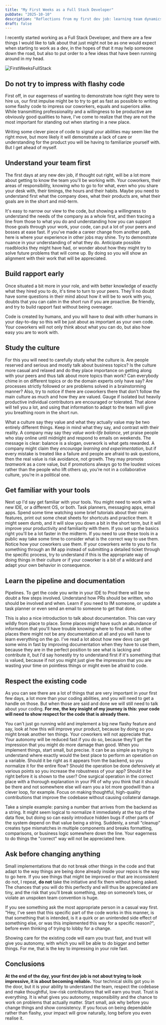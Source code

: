 ```yaml
---
title: "My First Weeks as a Full Stack Developer"
pubDate: "2025-10-10"
description: "Reflections from my first dev job: learning team dynamics, tools, pipelines, and why trust matters more than flashy code."
draft: false
---
```


I recently started working as a Full Stack Developer, and there are a few things I would like to talk about that just might not be as one would expect when starting to work as a dev, in the hopes of that it may help someone down the road, but also to put order to a few ideas that have been running around in my head.

![FirstWeeksFullStack](/blog-images/FirstWeeksFullStack.jpg)

## Do not try to impress with flashy code

First off, in our eagerness of wanting to demonstrate how right they were to hire us, our first impulse might be to try to get as fast as possible to writing some flashy code to impress our coworkers, equals and superiors alike. While transmitting professionality and a willingness to be productive are obviously good qualities to have, I've come to realize that they are not the most important for standing out when starting in a new place.

Writing some clever piece of code to signal your abilities may seem like the right move, but more likely it will demonstrate a lack of care or understanding for the product you will be having to familiarize yourself with. But I get ahead of myself.

## Understand your team first

The first days at any new dev job, if thought out right, will be a lot more about getting to know the team you'll be working with. Your coworkers, their areas of responsibility, knowing who to go to for what, even who you share your desk with, their timings, the hours and their habits. Maybe you need to understand first what the company does, what their products are, what their goals are in the short and mid-term.

It's easy to narrow our view to the code, but showing a willingness to understand the needs of the company as a whole first, and then tracing a line from those to what you do and understanding how you can support those goals through your work, your code, can put a lot of your peers and bosses at ease fast. If you've made a career change from another path, here is where your experience in other jobs may shine. Try to demonstrate nuance in your understanding of what they do. Anticipate possible roadblocks they might have had, or wonder about how they might try to solve future problems that will come up. By doing so you will show an alignment with their work that will be appreciated.

## Build rapport early

Once situated a bit more in your role, and with better knowledge of exactly what they hired you to do, it's time to turn to your peers. They'll no doubt have some questions in their mind about how it will be to work with you, doubts that you can calm in the short run if you are proactive. Be friendly, and try to build rapport fast without being overeager.

Code is created by humans, and you will have to deal with other humans in your day-to-day so this will be just about as important as your own code. Your coworkers will not only think about what you can do, but also how easy you are to work with.

## Study the culture

For this you will need to carefully study what the culture is. Are people reserved and serious and mostly talk about business topics? Is the culture more casual and relaxed and do they place importance on getting along with your peers and thus talk about more topics than work? Can everybody chime in on different topics or do the domain experts only have say? Are processes strictly followed or are problems solved in a brainstorming manner? Also, try to notice if there are coworkers there that don't follow the main culture as much and how they are valued. Gauge if isolated but heavily productive individual contributors are encouraged or tolerated. That alone will tell you a lot, and using that information to adapt to the team will give you breathing room in the short run.

What a culture say they value and what they actually value may be two entirely different things. Keep in mind what they say, and contrast with their reality. A company may say they *value work-life balance*, yet praise people who stay online until midnight and respond to emails on weekends. The message is clear: balance is a slogan, overwork is what gets rewarded. A company might claim they *encourage learning and experimentation*, but if every mistake is treated like a failure and people are afraid to ask questions, then the real value is risk avoidance, not growth. They may promote *teamwork* as a core value, but if promotions always go to the loudest voices rather than the people who lift others up, you’re not in a collaborative culture, you’re in a political one.

## Get familiar with your tools

Next up I'd say get familiar with your tools. You might need to work with a new IDE, or a different OS, or both. Task planners, messaging apps, email apps. Spend some time watching some brief tutorials about their main features, print out some cheat sheets for shortcuts and practice them. It might seem dumb, and it will slow you down a bit in the short term, but it will improve your productivity and familiarity with them. If you set up the basics right you'll be a lot faster in the midterm. If you need to use these tools in a public way take some time to consider what is the correct way to use them. Notice how your coworkers use them. If your coworkers write to you to fix something through an IM app instead of submitting a detailed ticket through the specific process, try to understand if this is the appropriate way of doing things in their culture or if your coworker is a bit of a wildcard and adapt your own behavior in consequence.

## Learn the pipeline and documentation

Pipelines. To get the code you write in your IDE to Prod there will be no doubt a few steps involved. Understand how PRs should be written, who should be involved and when. Learn if you need to IM someone, or update a task planner or even send an email to someone to get that done.

This is also a nice introduction to talk about documentation. This can vary wildly from place to place. Some places might have such an abundance of information that you'll have trouble knowing where to find what. In other places there might not be any documentation at all and you will have to learn everything on the go. I've read a lot about how new devs can get some wins in fast by improving documentation when they have to use them, because they are in the perfect position to see what is lacking and contribute it, but I'd say honestly try to understand first if it's something that is valued, because if not you might just give the impression that you are wasting your time on pointless things or might even be afraid to code.

## Respect the existing code

As you can see there are a lot of things that are very important in your first few days, a lot more than your coding abilities, and you will need to get a handle on those. But when those are said and done we will still need to talk about your coding. **For me, the key insight of my journey is this: your code will need to show respect for the code that is already there.**

You can't just go running wild and implement a big new flashy feature and say, look at how this will improve your product, because by doing so you might break another ten things. Your coworkers will not appreciate that. Your autonomy will be reduced fast if you do so, because they'll get the impression that you might do more damage than good. When you implement things, start small, but precise. It can be as simple as trying to understand where exactly would the best place to perform an operation on a variable. Should it be right as it appears from the backend, so you normalize it for the entire flow? Should the operation be done defensively at various points so you increase the robustness of your app? Should it be right before it is shown to the user? One surgical operation in the correct place with a thorough explanation in your PR of why you think that it should be there and not somewhere else will earn you a lot more goodwill than a clever loop, for example. Focus on making thoughtful, high-quality contributions that improve the codebase without causing collateral damage.

Take a simple example: parsing a number that arrives from the backend as a string. It might seem logical to normalize it immediately at the top of the data flow, but doing so can easily introduce hidden bugs if other parts of the system depend on that value being a string. Suddenly, a small “cleanup” creates type mismatches in multiple components and breaks formatting, comparisons, or business logic somewhere down the line. Your eagerness to do things the "correct" way will not be appreciated here.

## Ask before changing anything

Small implementations that do not break other things in the code and that adapt to the way things are being done already inside your repos is the way to go here. If you see things that might be improved or that are inconsistent do not, I repeat, **do not** take the initiative and fix them without being asked. The chances that you will do this perfectly and will thus be appreciated are tiny, and the risk that you’ll break something, step on someone’s toes, or violate an unspoken team convention is huge.

If you see something ask the most appropriate person in a casual way first. "Hey, I've seen that this specific part of the code works in this manner, is that something that is intended, is it a quirk or an unintended side effect of something else, or was this implemented this way for a specific reason?", before even thinking of trying to lobby for a change.

Showing care for the existing code will earn you trust fast, and trust will give you autonomy, with which you will be able to do bigger and better things. For me, that is the key to impressing in your role fast.

## Conclusions

**At the end of the day, your first dev job is not about trying to look impressive, it is about becoming reliable.** Your technical skills got you in the door, but it is your ability to understand the team, respect the codebase and make thoughtful, low-risk contributions that will earn you trust. Trust is everything. It is what gives you autonomy, responsibility and the chance to work on problems that actually matter. Start small, ask why before you change things and show consistency. If you focus on being dependable rather than flashy, your impact will grow naturally, long before you even realise it.

